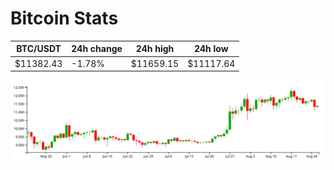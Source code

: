 # Bitcoin Stats

BTC/USDT|24h change|24h high|24h low|
|---|---|---|---|
|$11382.43|-1.78%|$11659.15|$11117.64|

<img src="./chart.svg">
